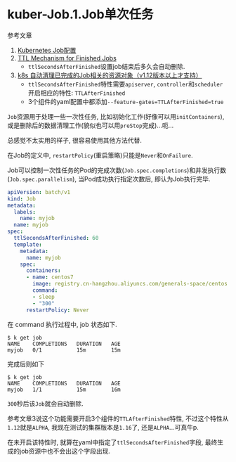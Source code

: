 # kuber-Job.1.Job单次任务

参考文章

1. [Kubernetes Job配置](https://www.cnblogs.com/breezey/p/6582754.html)
2. [TTL Mechanism for Finished Jobs](https://kubernetes.io/docs/concepts/workloads/controllers/jobs-run-to-completion/#ttl-mechanism-for-finished-jobs)
    - `ttlSecondsAfterFinished`设置job结束后多久会自动删除.
3. [k8s 自动清理已完成的Job相关的资源对象（v1.12版本以上才支持）](https://blog.csdn.net/H12590400327/article/details/88647429)
    - `ttlSecondsAfterFinished`特性需要`apiserver`, `controller`和`scheduler`开启相应的特性: `TTLAfterFinished`
    - 3个组件的yaml配置中都添加`--feature-gates=TTLAfterFinished=true`

`Job`资源用于处理一些一次性任务, 比如初始化工作(好像可以用`initContainers`), 或是删除后的数据清理工作(貌似也可以用`preStop`完成)...呃...

总感觉不太实用的样子, 很容易使用其他方法代替.

在Job的定义中, `restartPolicy`(重启策略)只能是`Never`和`OnFailure`. 

Job可以控制一次性任务的Pod的完成次数(`Job.spec.completions`)和并发执行数(`Job.spec.parallelism`), 当Pod成功执行指定次数后, 即认为Job执行完毕. 

```yaml
apiVersion: batch/v1
kind: Job
metadata:
  labels:
    name: myjob
  name: myjob
spec:
  ttlSecondsAfterFinished: 60
  template:
    metadata:
      name: myjob
    spec:
      containers:
      - name: centos7
        image: registry.cn-hangzhou.aliyuncs.com/generals-space/centos:7
        command:
        - sleep
        - "300"
      restartPolicy: Never
```

在 command 执行过程中, job 状态如下.

```console
$ k get job
NAME    COMPLETIONS   DURATION   AGE
myjob   0/1           15m        15m
```

完成后则如下

```console
$ k get job
NAME    COMPLETIONS   DURATION   AGE
myjob   1/1           15m        16m
```

`300`秒后该`Job`就会自动删除.

参考文章3说这个功能需要开启3个组件的`TTLAfterFinished`特性, 不过这个特性从`1.12`就是`ALPHA`, 我现在测试的集群版本是`1.16`了, 还是`ALPHA`...可真牛p.

在未开启该特性时, 就算在yaml中指定了`ttlSecondsAfterFinished`字段, 最终生成的job资源中也不会出这个字段出现.
